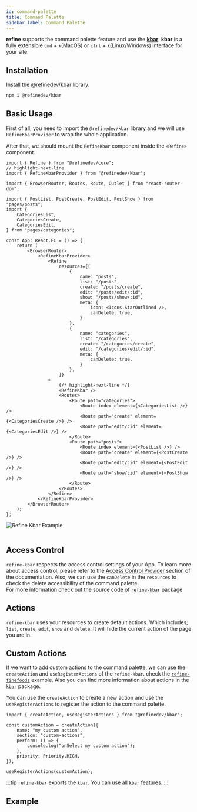 ```yaml
---
id: command-palette
title: Command Palette
sidebar_label: Command Palette
---
```



**refine** supports the command palette feature and use the
[**kbar**][kbar]. **kbar** is a fully extensible `cmd` + `k`(MacOS) or `ctrl` + `k`(Linux/Windows) interface for your site.

## Installation

Install the [@refinedev/kbar][refine-kbar] library.

```bash
npm i @refinedev/kbar
```
## Basic Usage

First of all, you need to import the `@refinedev/kbar` library and we will use `RefineKbarProvider` to wrap the whole application.

After that, we should mount the `RefineKbar` component inside the `<Refine>` component.

```tsx tile="src/App.tsx"
import { Refine } from "@refinedev/core";
// highlight-next-line
import { RefineKbarProvider } from "@refinedev/kbar";

import { BrowserRouter, Routes, Route, Outlet } from "react-router-dom";

import { PostList, PostCreate, PostEdit, PostShow } from "pages/posts";
import {
    CategoriesList,
    CategoriesCreate,
    CategoriesEdit,
} from "pages/categories";

const App: React.FC = () => {
    return (
        <BrowserRouter>
            <RefineKbarProvider>
                <Refine
                    resources={[
                        {
                            name: "posts",
                            list: "/posts",
                            create: "/posts/create",
                            edit: "/posts/edit/:id",
                            show: "/posts/show/:id",
                            meta: {
                                icon: <Icons.StarOutlined />,
                                canDelete: true,
                            }
                        },
                        {
                            name: "categories",
                            list: "/categories",
                            create: "/categories/create",
                            edit: "/categories/edit/:id",
                            meta: {
                                canDelete: true,
                            }
                        },
                    ]}
                >
                    {/* highlight-next-line */}
                    <RefineKbar />
                    <Routes>
                        <Route path="categories">
                            <Route index element={<CategoriesList />} />
                            <Route path="create" element={<CategoriesCreate />} />
                            <Route path="edit/:id" element={<CategoriesEdit />} />
                        </Route>
                        <Route path="posts">
                            <Route index element={<PostList />} />
                            <Route path="create" element={<PostCreate />} />
                            <Route path="edit/:id" element={<PostEdit />} />
                            <Route path="show/:id" element={<PostShow />} />
                        </Route>
                    </Routes>
                </Refine>
            </RefineKbarProvider>
        </BrowserRouter>
    );
};
```

<div class="img-container">
    <div class="window">
        <div class="control red"></div>
        <div class="control orange"></div>
        <div class="control green"></div>
    </div>
    <img src="https://refine.ams3.cdn.digitaloceanspaces.com/website/static/img/packages/command-palette/kbar/refine-kbar-example.gif" alt="Refine Kbar Example" />
</div>

<br/>

## Access Control

`refine-kbar` respects the access control settings of your App. To learn more about access control, please refer to the [Access Control Provider][access-contol] section of the documentation. Also, we can use the `canDelete` in the `resources` to check the delete accessibility of the command palette.<br />
For more information check out the source code of [`refine-kbar`][refine-kbar] package

## Actions

`refine-kbar` uses your resources to create default actions. Which includes; `list`, `create`, `edit`, `show` and `delete`. It will hide the current action of the page you are in.

## Custom Actions

If we want to add custom actions to the command palette, we can use the `createAction` and `useRegisterActions` of the `refine-kbar`.
check the [`refine-finefoods`][refine-finefoods] example. Also you can find more information about actions in the [`kbar`][kbar-actions] package.

You can use the `createAction` to create a new action and use the `useRegisterActions` to register the action to the command palette.

```tsx title="Custom action example"
import { createAction, useRegisterActions } from "@refinedev/kbar";

const customAction = createAction({
    name: "my custom action",
    section: "custom-actions",
    perform: () => {
        console.log("onSelect my custom action");
    },
    priority: Priority.HIGH,
});

useRegisterActions(customAction);
```

:::tip
`refine-kbar` exports the [`kbar`](https://github.com/timc1/kbar). You can use all [`kbar`](https://github.com/timc1/kbar) features.
:::

## Example

<CodeSandboxExample path="command-palette-kbar" />

[kbar]: https://github.com/timc1/kbar
[kbar-actions]: https://kbar.vercel.app/docs/concepts/actions
[refine-kbar]: https://github.com/refinedev/refine/tree/master/packages/kbar
[access-contol]: https://refine.dev/docs/core/providers/accessControl-provider/
[usecanwithoutcache]: https://github.com/refinedev/refine/blob/master/packages/core/src/hooks/accessControl/useCanWithoutCache.ts
[refine-finefoods]: https://github.com/refinedev/refine/blob/master/examples/finefoods-material-ui/src/hooks/useOrderCustomKbarActions/index.tsx
